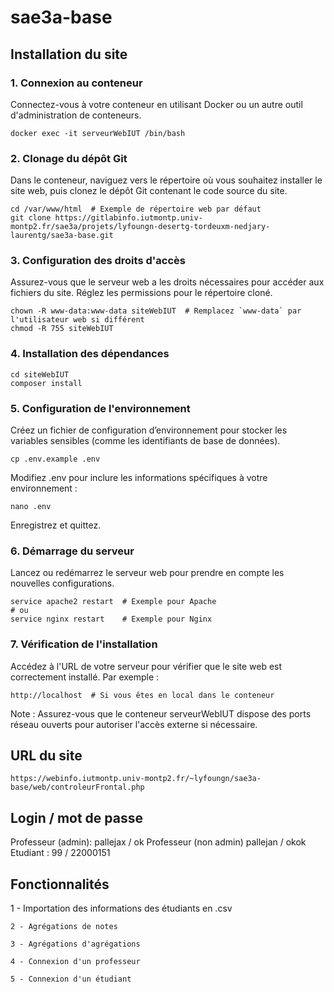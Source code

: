 # sae3a-base

<h2>Installation du site</h2>

<h3>1. Connexion au conteneur</h3>

Connectez-vous à votre conteneur en utilisant Docker ou un autre outil d'administration de conteneurs.

    docker exec -it serveurWebIUT /bin/bash

<h3>2. Clonage du dépôt Git</h3>

Dans le conteneur, naviguez vers le répertoire où vous souhaitez installer le site web, puis clonez le dépôt Git contenant le code source du site.

    cd /var/www/html  # Exemple de répertoire web par défaut
    git clone https://gitlabinfo.iutmontp.univ-montp2.fr/sae3a/projets/lyfoungn-desertg-tordeuxm-nedjary-laurentg/sae3a-base.git

<h3>3. Configuration des droits d'accès</h3>

Assurez-vous que le serveur web a les droits nécessaires pour accéder aux fichiers du site. Réglez les permissions pour le répertoire cloné.

    chown -R www-data:www-data siteWebIUT  # Remplacez `www-data` par l'utilisateur web si différent
    chmod -R 755 siteWebIUT

<h3>4. Installation des dépendances</h3>

    cd siteWebIUT
    composer install

<h3>5. Configuration de l'environnement</h3>

Créez un fichier de configuration d’environnement pour stocker les variables sensibles (comme les identifiants de base de données).

    cp .env.example .env

Modifiez .env pour inclure les informations spécifiques à votre environnement :

    nano .env
    
Enregistrez et quittez.

<h3>6. Démarrage du serveur</h3>

Lancez ou redémarrez le serveur web pour prendre en compte les nouvelles configurations.

    service apache2 restart  # Exemple pour Apache
    # ou
    service nginx restart    # Exemple pour Nginx

<h3>7. Vérification de l'installation</h3>

Accédez à l'URL de votre serveur pour vérifier que le site web est correctement installé. Par exemple :

    http://localhost  # Si vous êtes en local dans le conteneur

Note : Assurez-vous que le conteneur serveurWebIUT dispose des ports réseau ouverts pour autoriser l'accès externe si nécessaire.

<h2>URL du site</h2>

    https://webinfo.iutmontp.univ-montp2.fr/~lyfoungn/sae3a-base/web/controleurFrontal.php

<h2> Login / mot de passe </h2>
    Professeur (admin): pallejax / ok
    Professeur (non admin) pallejan / okok
    Etudiant : 99 / 22000151

<h2> Fonctionnalités </h2>
    1 - Importation des informations des étudiants en .csv

    2 - Agrégations de notes

    3 - Agrégations d'agrégations

    4 - Connexion d'un professeur

    5 - Connexion d'un étudiant
